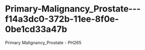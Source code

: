 # Primary-Malignancy_Prostate---f14a3dc0-372b-11ee-8f0e-0be1cd33a47b
Primary Malignancy_Prostate - PH265
